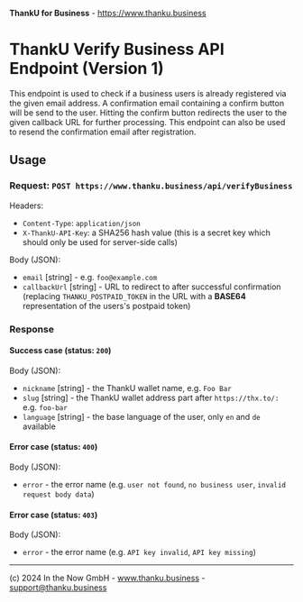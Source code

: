 **ThankU for Business** - https://www.thanku.business

# ThankU Verify Business API Endpoint (Version 1)

This endpoint is used to check if a business users is already registered via the given email address. A confirmation email containing a confirm button will be send to the user. Hitting the confirm button redirects the user to the given callback URL for further processing. This endpoint can also be used to resend the confirmation email after registration.

## Usage

### Request: `POST https://www.thanku.business/api/verifyBusiness`

Headers:
* `Content-Type`: `application/json`
* `X-ThankU-API-Key`: a SHA256 hash value (this is a secret key which should only be used for server-side calls)

Body (JSON): 
* `email` [string] - e.g. `foo@example.com`
* `callbackUrl` [string] - URL to redirect to after successful confirmation (replacing `THANKU_POSTPAID_TOKEN` in the URL with a __BASE64__ representation of the users's postpaid token)

### Response

#### Success case (status: `200`)

Body (JSON):
* `nickname` [string] - the ThankU wallet name, e.g. `Foo Bar`
* `slug` [string] - the ThankU wallet address part after `https://thx.to/:` e.g. `foo-bar`
* `language` [string] - the base language of the user, only `en` and `de` available
  
#### Error case (status: `400`)

Body (JSON):
* `error` - the error name (e.g. `user not found`, `no business user`, `invalid request body data`)

#### Error case (status: `403`)

Body (JSON):
* `error` - the error name (e.g. `API key invalid`, `API key missing`)

---

(c) 2024 In the Now GmbH - www.thanku.business - support@thanku.business
